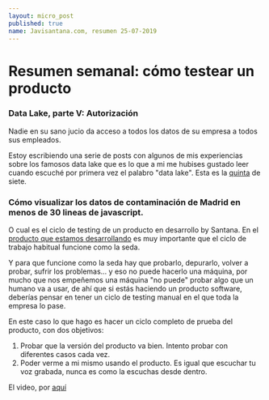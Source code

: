 ```yaml
---
layout: micro_post
published: true
name: Javisantana.com, resumen 25-07-2019
---
```


# Resumen semanal: cómo testear un producto
### Data Lake, parte V: Autorización
Nadie en su sano jucio da acceso a todos los datos de su empresa a todos sus empleados.

Estoy escribiendo una serie de posts con algunos de mis experiencias sobre los famosos data lake que es lo que a mi me hubises gustado leer cuando escuché por primera vez el palabro "data lake". Esta es la [quinta](/micro/2019-07-25-data-lake-autorizaci%C3%B3n.html) de siete. 


### Cómo visualizar los datos de contaminación de Madrid en menos de 30 lineas de javascript.

O cual es el ciclo de testing de un producto en desarrollo by Santana. En el [producto que estamos desarrollando](https://tinybird.co) es muy importante que el ciclo de trabajo habitual funcione como la seda.

Y para que funcione como la seda hay que probarlo, depurarlo, volver a probar, sufrir los problemas... y eso no puede hacerlo una máquina, por mucho que nos empeñemos una máquina "no puede" probar algo que un humano va a usar, de ahí que si estás haciendo un producto software, deberías pensar en tener un ciclo de testing manual en el que toda la empresa lo pase. 

En este caso lo que hago es hacer un ciclo completo de prueba del producto, con dos objetivos:

1. Probar que la versión del producto va bien. Intento probar con diferentes casos cada vez.
2. Poder verme a mi mismo usando el producto. Es igual que escuchar tu voz grabada, nunca es como la escuchas desde dentro.


El video, por [aquí](https://www.youtube.com/watch?v=V1nbigUstGA)


 
